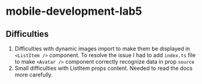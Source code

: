 # mobile-development-lab5
## Difficulties
1. Difficulties with dynamic images import to make them be displayed in ```<ListItem />``` 
component. To resolve the issue I had to add ```index.ts``` file to make ```<Avatar />```
component correctly recognize data in prop ```source```
2. Small difficulties with ListItem props content. Needed to read the docs more carefully.
